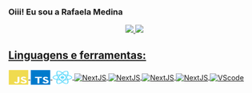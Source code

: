 ### Oiii! Eu sou a Rafaela Medina

<div align="center" style="display:"flex" flex-direction:"column"">
  <a href="https://github.com/rafaelaxmedina">
  <img height="180em" src="https://github-readme-stats.vercel.app/api?username=rafaelaxmedina&show_icons=true&theme=dark&include_all_commits=true&count_private=true"/>
  <img height="180em" src="https://github-readme-stats.vercel.app/api/top-langs/?username=rafaelaxmedina&layout=compact&langs_count=7&theme=dark"/>
</div>
  

## Linguagens e ferramentas:
  <img align="center" alt="Javascript" height="30" width="40" src="https://raw.githubusercontent.com/devicons/devicon/master/icons/javascript/javascript-plain.svg">
  <img align="center" alt="Typescript" height="30" width="40" src="https://raw.githubusercontent.com/devicons/devicon/master/icons/typescript/typescript-plain.svg">
  <img align="center" alt="React" height="30" width="40" src="https://raw.githubusercontent.com/devicons/devicon/master/icons/react/react-original.svg">
  <img align="center" alt="NextJS"  height="30" width="40" src="https://cdn.jsdelivr.net/gh/devicons/devicon/icons/nextjs/nextjs-original-wordmark.svg" />
  <img align="center" alt="NextJS"  height="30" width="40" src="https://cdn.jsdelivr.net/gh/devicons/devicon/icons/sass/sass-original.svg" />
  <img align="center" alt="NextJS"  height="30" width="40" src="https://cdn.jsdelivr.net/gh/devicons/devicon/icons/docker/docker-original.svg" />
  <img align="center" alt="NextJS"  height="30" width="40" src="https://cdn.jsdelivr.net/gh/devicons/devicon/icons/postgresql/postgresql-original.svg" />
  <img align="center" alt="VScode"  height="30" width="40" src="https://cdn.jsdelivr.net/gh/devicons/devicon/icons/vscode/vscode-original.svg" />
